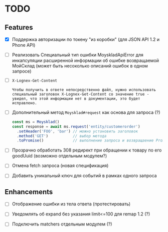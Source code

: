 # TODO

## Features

- [x] Поддержка авторизации по токену "из коробки" (для JSON API 1.2 и Phone API)

- [ ] Реализовать Специальный тип ошибки MoyskladApiError для инкапсуляции расширенной информации об ошибке возвращаемой МойСклад (может быть несоколько описаний ошибок в одном запросе)

- [ ] `X-Lognex-Get-Content`

  ```
  Чтобы получить в ответе непосредственно файл, нужно использовать специальный заголовок X-Lognex-Get-Content со значение true - увидел, что этой информации нет в документации, это будет исправлено.
  ```

- [ ] Дополнительный метод `Moysklad#request` как основа для запроса (?)

  ```js
  const ms = Moysklad()
  const response = await ms.request('entity/customerorder')
    .setHeader('FOO', 'bar') // можно установить заголовок
    .method('GET')           // выбор метода
    .toPromise()             // выполнение запроса и возвращаение Promise'а
  ```

- [ ] Прозрачно обработать 308 редирект при обращении к товару по его goodUuid (возможно отдельным модулем?)

- [ ] Отмена fetch запроса (новая спецификация)

- [ ] Добавить уникальный ключ для событий в рамках одного запроса

## Enhancements

- [ ] Отображение ошибки из тела ответа (протестировать)

- [ ] Уведомлять об expand без указания limit<=100 для remap 1.2 (?)

- [ ] Подключить matchers отдельным модулем (?)











